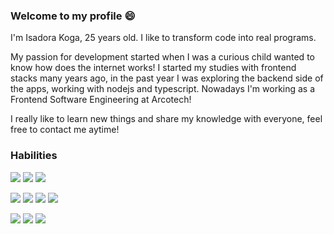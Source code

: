### Welcome to my profile 😄

I'm Isadora Koga, 25 years old.
I like to transform code into real programs.

My passion for development started when I was a curious child wanted to know how does the internet works!
I started my studies with frontend stacks many years ago, in the past year I was exploring the backend side of the apps, working with nodejs and typescript.
Nowadays I'm working as a Frontend Software Engineering at Arcotech!

I really like to learn new things and share my knowledge with everyone, feel free to contact me aytime!

### Habilities

![](https://img.shields.io/badge/OS-Linux-informational?style=flat&logo=#FCC624&logoColor=white&color=2bbc8a)
![](https://img.shields.io/badge/OS-MacOS-informational?style=flat&logo=#000000&logoColor=white&color=2bbc8a)
![](https://img.shields.io/badge/OS-Windows-informational?style=flat&logo=#0078D6&logoColor=white&color=2bbc8a)

![](https://img.shields.io/badge/Code-JavaScript-informational?style=flat&logo=#F7DF1E&logoColor=white&color=2bbc8a)
![](https://img.shields.io/badge/Code-TypeScript-informational?style=flat&logo=#3178C6&logoColor=white&color=2bbc8a)
![](https://img.shields.io/badge/Code-Python-informational?style=flat&logo=#3776AB&logoColor=white&color=2bbc8a)
![](https://img.shields.io/badge/Tools-Docker-informational?style=flat&logo=#2496ED&logoColor=white&color=2bbc8a)

![](https://img.shields.io/badge/Code-React-informational?style=flat&logo=#61DAFB&logoColor=white&color=2bbc8a)
![](https://img.shields.io/badge/Code-Node-informational?style=flat&logo=#339933&logoColor=white&color=2bbc8a)
![](https://img.shields.io/badge/Code-NextJs-informational?style=flat&logo=#000000&logoColor=white&color=2bbc8a)

<!--
**isakoga/isakoga** is a ✨ _special_ ✨ repository because its `README.md` (this file) appears on your GitHub profile.

Here are some ideas to get you started:

- 🔭 I’m currently working on ...
- 🌱 I’m currently learning ...
- 👯 I’m looking to collaborate on ...
- 🤔 I’m looking for help with ...
- 💬 Ask me about ...
- 📫 How to reach me: ...
- 😄 Pronouns: ...
- ⚡ Fun fact: ...
-->

